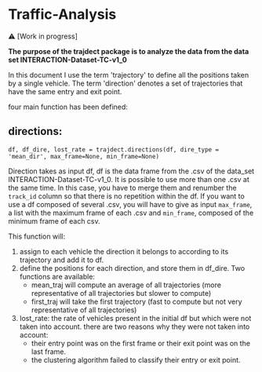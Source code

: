 # Traffic-Analysis

:warning: [Work in progress]

**The purpose of the trajdect package is to analyze the data from the data set INTERACTION-Dataset-TC-v1_0**

In this document I use the term 'trajectory' to define all the positions taken by a single vehicle.
The term 'direction' denotes a set of trajectories that have the same entry and exit point.

four main function has been defined: 

## directions:

`df, df_dire, lost_rate = trajdect.directions(df, dire_type = 'mean_dir', max_frame=None, min_frame=None)`

Direction takes as input df, df is the data frame from the .csv of the data_set INTERACTION-Dataset-TC-v1_0.
It is possible to use more than one .csv at the same time. In this case, you have to merge them and renumber the `track_id` column so that there is no repetition within the df.
If you want to use a df composed of several .csv, you will have to give as input `max_frame`, a list with the maximum frame of each .csv and `min_frame`, composed of the minimum frame of each csv.


This function will: 
1. assign to each vehicle the direction it belongs to according to its trajectory and add it to df.
2. define the positions for each direction, and store them in df_dire. Two functions are available:
    - mean_traj will compute an average of all trajectories (more representative of all trajectories but slower to compute)
    - first_traj will take the first trajectory (fast to compute but not very representative of all trajectories)
3. lost_rate: the rate of vehicles present in the initial df but which were not taken into account. there are two reasons why they were not taken into account:
    - their entry point was on the first frame or their exit point was on the last frame.
    - the clustering algorithm failed to classify their entry or exit point.





